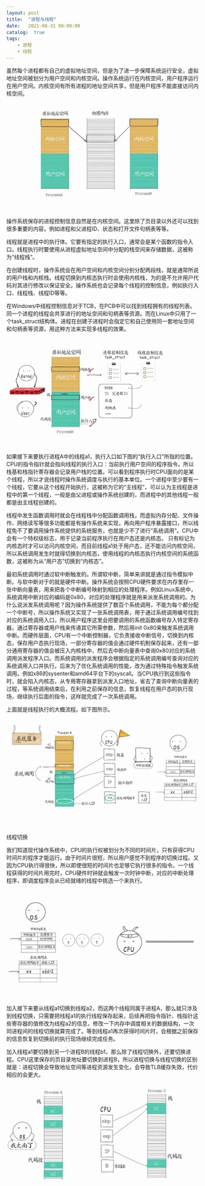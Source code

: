 ```yaml
---
layout: post
title:  "进程与线程"
date:   2021-08-31 00:00:00
catalog:  true
tags:
    - 进程
    - 线程
---
```




虽然每个进程都有自己的虚拟地址空间，但是为了进一步保障系统运行安全，虚拟地址空间被划分为用户空间和内核空间。操作系统运行在内核空间，用户程序运行在用户空间。内核空间有所有进程的地址空间共享，但是用户程序不能直接访问内核空间。

![image-20211018221219906](/images/process-thread/1.jpg)

操作系统保存的进程控制信息自然是在内核空间。这里除了页目录以外还可以找到很多重要的内容，例如进程和父进程ID、状态和打开文件句柄表等等。

线程就是进程中的执行体。它要有指定的执行入口，通常会是某个函数的指令入口。线程执行时要使用从进程虚拟地址空间中分配的栈空间来存储数据，这被称为“线程栈”。

在创建线程时，操作系统会在用户空间和内核空间分别分配两段栈，就是通常所说的用户栈和内核栈。线程切换到内核态执行时会使用内核栈，为的是不允许用户代码对其进行修改以保证安全。操作系统也会记录每个线程的控制信息，例如执行入口、线程栈、线程ID等等。

在Windows中线程控制信息对于TCB，在PCB中可以找到线程拥有的线程列表。同一个进程的线程会共享进行的地址空间和句柄表等资源。而在Linux中只用了一个task_struct结构体。进程在创建子进程时会指定它和自己使用同一套地址空间和句柄表等资源，用这种方法来实现多线程的效果。

![image-20211018222537279](/images/process-thread/2.jpg)

如果接下来要执行进程A中的线程a1，执行入口如下图的“执行入口”所指的位置。CPU的指令指针就会指向线程的执行入口：当前执行用户空间的程序指令。所以栈基和栈指针寄存器会记录用户栈的位置。可以看到程序执行时CPU面向的是某个线程，所以才说线程时操作系统调度与执行的基本单位。一个进程中至少要有一个线程，它要从这个线程开始执行，这被称为它的“主线程”，可以认为主线程是进程中的第一个线程，一般是由父进程或操作系统创建的，而进程中的其他线程一般都是由主线程创建的。

线程中发生函数调用时就会在线程栈中分配函数调用栈，而虚拟内存分配、文件操作、网络读写等很多功能都是有操作系统来实现，再向用户程序暴露接口，所以线程免不了要调用操作系统提供的系统服务，也就是少不了进行“系统调用”。CPU中会有一个特权级标志，用于记录当前程序执行在用户态还是内核态。 只有标记为内核态时才可以访问内核空间，而目前线程a1处于用户态，还不能访问内核空间，所以系统调用发生时就得切换到内核态，使用线程的内核态执行内核空间的系统函数，这被称为从“用户态”切换到“内核态”。

最初系统调用时通过软中断触发的。所谓软中断，简单来讲就是通过指令模拟中断。与软中断对于的就是硬件中断。操作系统会按照CPU硬件要求在内存里存一张中断向量表，用来把各个中断编号映射到相应的处理程序。例如Linux系统中，系统调用中断对应的编码是0x80，对应的处理程序就是用来派发系统调用的。为什么说派发系统调用呢？因为操作系统提供了数百个系统调用，不能为每个都分配一个中断号，所以操作系统又实现了一张系统调用表，用于通过系统调用编号找到对应的系统调用入口，所以用户程序这里会把要调用的系统函数编号存入特定寄存器。通过寄存器或用户栈来传递其它所需参数，然后用init 0x80来触发系统调用中断。而硬件层面，CPU有一个中断控制器，它负责接收中断信号，切换到内核态，保存用户态执行现场，一部分寄存器的值会通过硬件机制保存起来，还有一部分通用寄存器的值会被压入内核栈中，然后去中断向量表中查询0x80对应的系统调用派发程序入口。而系统调用的派发程序会根据指定的系统调用编号查询对应的系统调用入口并执行。后来为了优化系统调用的性能，改为通过特殊指令触发系统调用。例如x86的sysenter和amd64平台下的syscall。当CPU执行到这些指令时，就会陷入内核态，从专用寄存器拿到派发入口地址，省去了查询中断向量表的过程，等系统调用结束后，在利用之前保存的信息，恢复线程在用户态的执行现场，继续执行后面的指令，这样就完成了一次系统调用。

上面就是线程执行的大概流程。如下图所示。

![image-20211018230425746](/images/process-thread/3.jpg)

线程切换

我们知道现代操作系统中，CPU的执行权被划分为不同的时间片，只有获得CPU时间片的程序才能运行。由于时间片很短，所以用户感觉不到程序的切换过程。又因为CPU执行得很快，所以即使很短的时间片也足够它执行很多的指令。一个线程获得的时间片用完时，CPU硬件时钟就会触发一次时钟中断，对应的中断处理程序，即调度程序会从已经就绪的线程中挑选一个来执行。

![image-20211018231206712](/images/process-thread/4.jpg)

加入接下来要从线程a1切换到线程a2，而这两个线程同属于进程A，那么就只涉及到线程切换，只需要把线程a1的执行线程保存起来，后续再把指令指针、栈指针这些寄存器的值修改为线程a2的信息，修改一下内存中调度相关的数据结构，一次同进程间的线程切换就算完成了。等到线程a1再次获得时间片时，会根据之前保存的信息恢复到切换前的执行现场继续完成任务。

加入线程a1要切换到另一个进程B的线程b1，那么除了线程切换外，还要切换进程。CPU这里保存的页目录地址要切换到进程B，所以进程切换与线程切换的区别就是：进程切换会导致地址空间等进程资源发生变化，会导致TLB缓存失效，代价相应的会更大。

![image-20211018232032013](/images/process-thread/5.jpg)

